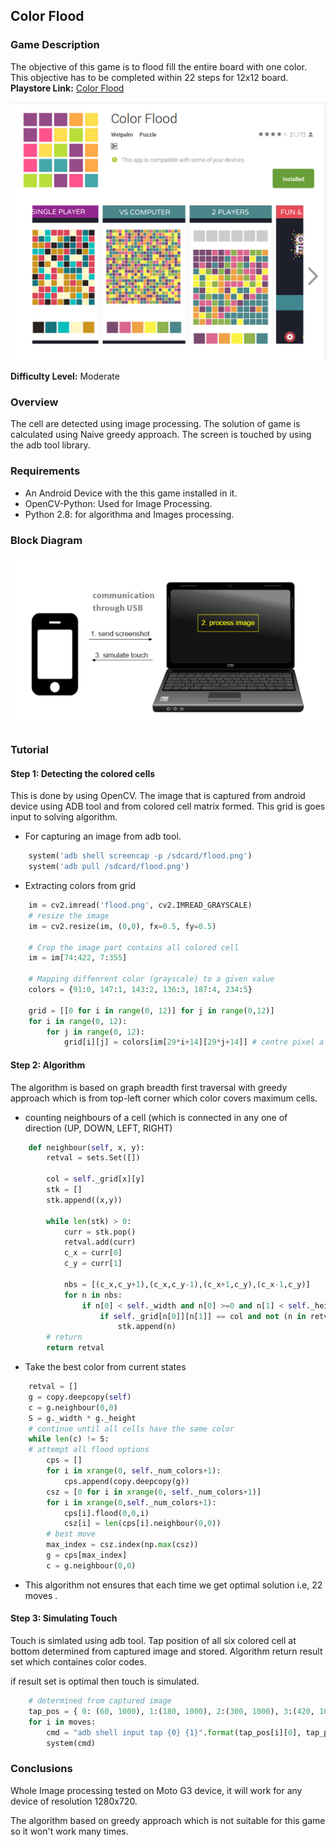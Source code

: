 ## Color Flood

### Game Description

The objective of this game is to flood fill the entire board with one color. This objective has to be
completed within 22 steps for 12x12 board.
**Playstore Link:** [Color Flood](https://play.google.com/store/apps/details?id=com.wetpalm.colorflood&hl=en)

![Color Flood](/Images/play_flood.png)

**Difficulty Level:** Moderate

### Overview

The cell are detected using image processing. The solution of game is calculated using Naive greedy approach. The screen is touched by using the adb tool library.

### Requirements

- An Android Device with the this game installed in it.
- OpenCV-Python: Used for Image Processing.
- Python 2.8: for algorithma and Images processing. 

### Block Diagram

![BlockDiagram](/Images/BlockDiagram.png)

### Tutorial

#### Step 1: Detecting the colored cells

This is done by using OpenCV. The image that is captured from android device using ADB tool and from colored cell matrix formed. This grid is goes input to solving algorithm.

- For capturing an image from adb tool.
```python
	system('adb shell screencap -p /sdcard/flood.png')
	system('adb pull /sdcard/flood.png')

``` 
- Extracting colors from grid

```python
	im = cv2.imread('flood.png', cv2.IMREAD_GRAYSCALE)
	# resize the image
	im = cv2.resize(im, (0,0), fx=0.5, fy=0.5)
	
	# Crop the image part contains all colored cell
	im = im[74:422, 7:355]
	
	# Mapping diffenrent color (grayscale) to a given value
	colors = {91:0, 147:1, 143:2, 136:3, 187:4, 234:5}
	
	grid = [[0 for i in range(0, 12)] for j in range(0,12)]
	for i in range(0, 12):
    	for j in range(0, 12):
        	grid[i][j] = colors[im[29*i+14][29*j+14]] # centre pixel a cell
```


#### Step 2: Algorithm

The algorithm is based on graph breadth first traversal with greedy approach which is from top-left corner which color covers
maximum cells.

- counting neighbours of a cell (which is connected in any one of direction (UP, DOWN, LEFT, RIGHT)
```python
	def neighbour(self, x, y):
	    retval = sets.Set([])

	    col = self._grid[x][y]
	    stk = []
	    stk.append((x,y))
	    
	    while len(stk) > 0:
	        curr = stk.pop()
	        retval.add(curr)
	        c_x = curr[0]
	        c_y = curr[1]

	        nbs = [(c_x,c_y+1),(c_x,c_y-1),(c_x+1,c_y),(c_x-1,c_y)]
	        for n in nbs:
	            if n[0] < self._width and n[0] >=0 and n[1] < self._height and n[1] >= 0:
	                if self._grid[n[0]][n[1]] == col and not (n in retval):
	                    stk.append(n)
	    # return
	    return retval
```

- Take the best color from current states

```python
	retval = []
	g = copy.deepcopy(self)
	c = g.neighbour(0,0)
	S = g._width * g._height
	# continue until all cells have the same color
	while len(c) != S:
	# attempt all flood options
		cps = []
		for i in xrange(0, self._num_colors+1):
			cps.append(copy.deepcopy(g))
		csz = [0 for i in xrange(0, self._num_colors+1)]
		for i in xrange(0,self._num_colors+1):
			cps[i].flood(0,0,i)
			csz[i] = len(cps[i].neighbour(0,0))
		# best move
		max_index = csz.index(np.max(csz))
		g = cps[max_index]
		c = g.neighbour(0,0)
```
- This algorithm not ensures that each time we get optimal solution i.e, 22 moves .

#### Step 3: Simulating Touch

Touch is simlated using adb tool. Tap position of all six colored cell at bottom determined from captured image
and stored. Algorithm return result set which containes color codes.

if result set is optimal then touch is simulated.

```python
	# determined from captured image
	tap_pos = { 0: (60, 1000), 1:(180, 1000), 2:(300, 1000), 3:(420, 1000), 4:(540, 1000), 5:(660, 1000)}
	for i in moves:
		cmd = "adb shell input tap {0} {1}".format(tap_pos[i][0], tap_pos[i][1])
		system(cmd)
```

### Conclusions

Whole Image processing tested on Moto G3 device, it will work for any device of resolution 1280x720.
 
The algorithm based on greedy approach which is not suitable for this game so it won't work many times.


